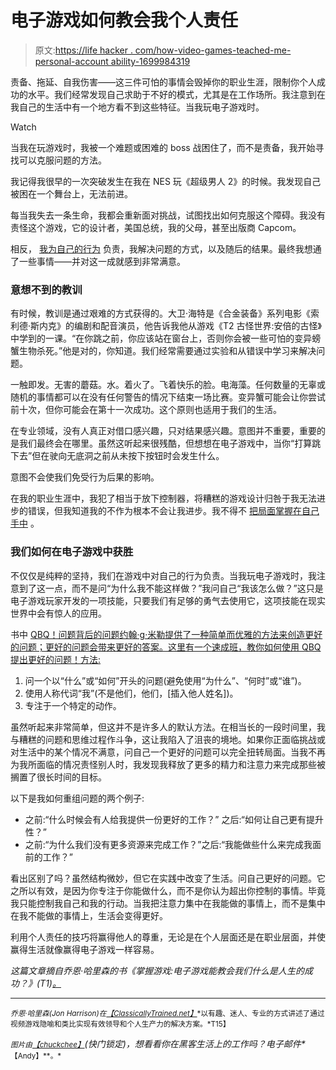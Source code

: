 # 电子游戏如何教会我个人责任

> 原文:[https://life hacker . com/how-video-games-teached-me-personal-account ability-1699984319](https://lifehacker.com/how-video-games-taught-me-personal-accountability-1699984319)

责备、拖延、自我伤害——这三件可怕的事情会毁掉你的职业生涯，限制你个人成功的水平。我们经常发现自己求助于不好的模式，尤其是在工作场所。我注意到在我自己的生活中有一个地方看不到这些特征。当我玩电子游戏时。

Watch

当我在玩游戏时，我被一个难题或困难的 boss 战困住了，而不是责备，我开始寻找可以克服问题的方法。

我记得我很早的一次突破发生在我在 NES 玩《超级男人 2》的时候。我发现自己被困在一个舞台上，无法前进。

每当我失去一条生命，我都会重新面对挑战，试图找出如何克服这个障碍。我没有责怪这个游戏，它的设计者，美国总统，我的父母，甚至出版商 Capcom。

相反， [我为自己的行为](https://lifehacker.com/six-real-life-lessons-i-learned-from-world-of-warcraft-1505737517) 负责，我解决问题的方式，以及随后的结果。最终我想通了一些事情——并对这一成就感到非常满意。

### 意想不到的教训

有时候，教训是通过艰难的方式获得的。大卫·海特是《合金装备》系列电影《索利德·斯内克》的编剧和配音演员，他告诉我他从游戏《T2 古怪世界:安倍的古怪》中学到的一课。“在你跳之前，你应该站在窗台上，否则你会被一些可怕的变异螃蟹生物杀死。”他是对的，你知道。我们经常需要通过实验和从错误中学习来解决问题。

一触即发。无害的蘑菇。水。着火了。飞着快乐的脸。电海藻。任何数量的无辜或随机的事情都可以在没有任何警告的情况下结束一场比赛。变异蟹可能会让你尝试前十次，但你可能会在第十一次成功。这个原则也适用于我们的生活。

在专业领域，没有人真正对借口感兴趣，只对结果感兴趣。意图并不重要，重要的是我们最终会在哪里。虽然这听起来很残酷，但想想在电子游戏中，当你“打算跳下去”但在驶向无底洞之前从未按下按钮时会发生什么。

意图不会使我们免受行为后果的影响。

在我的职业生涯中，我犯了相当于放下控制器，将糟糕的游戏设计归咎于我无法进步的错误，但我知道我的不作为根本不会让我进步。我不得不 [把局面掌握在自己手中](https://lifehacker.com/what-to-do-when-youre-stuck-at-lifes-loading-screens-1672845968) 。

### 我们如何在电子游戏中获胜

不仅仅是纯粹的坚持，我们在游戏中对自己的行为负责。当我玩电子游戏时，我注意到了这一点，而不是问“为什么我不能这样做？”我问自己“我该怎么做？”这只是电子游戏玩家开发的一项技能，只要我们有足够的勇气去使用它，这项技能在现实世界中会有惊人的应用。

书中 [QBQ！问题背后的问题约翰·g·米勒提供了一种简单而优雅的方法来创造更好的问题；更好的问题会带来更好的答案。这里有一个速成班，教你如何使用 QBQ 提出更好的问题！方法:](http://www.amazon.com/QBQ-The-Question-Behind-Accountability/dp/014305709X?asc_campaign=InlineText&asc_refurl=https://lifehacker.com/how-video-games-taught-me-personal-accountability-1699984319&asc_source=&tag=kinjalifehackerlink-20)

1.  问一个以“什么”或“如何”开头的问题(避免使用“为什么”、“何时”或“谁”)。
2.  使用人称代词“我”(不是他们，他们，[插入他人姓名])。
3.  专注于一个特定的动作。

虽然听起来非常简单，但这并不是许多人的默认方法。在相当长的一段时间里，我与糟糕的问题和思维过程作斗争，这让我陷入了沮丧的境地。如果你正面临挑战或对生活中的某个情况不满意，问自己一个更好的问题可以完全扭转局面。当我不再为我所面临的情况责怪别人时，我发现我释放了更多的精力和注意力来完成那些被搁置了很长时间的目标。

以下是我如何重组问题的两个例子:

*   之前:“什么时候会有人给我提供一份更好的工作？”
    之后:“如何让自己更有提升性？”
*   之前:“为什么我们没有更多资源来完成工作？”之后:“我能做些什么来完成我面前的工作？”

看出区别了吗？虽然结构微妙，但它在实践中改变了生活。问自己更好的问题。它之所以有效，是因为你专注于你能做什么，而不是你认为超出你控制的事情。毕竟我只能控制我自己和我的行动。当我把注意力集中在我能做的事情上，而不是集中在我不能做的事情上，生活会变得更好。

利用个人责任的技巧将赢得他人的尊重，无论是在个人层面还是在职业层面，并使赢得生活就像赢得电子游戏一样容易。

*这篇文章摘自乔恩·哈里森的书《掌握游戏:电子游戏能教会我们什么是人生的成功？》(T1)[*。*](http://www.amazon.com/Mastering-Game-Video-Games-Success/dp/1508762554/?asc_campaign=InlineText&asc_refurl=https://lifehacker.com/how-video-games-taught-me-personal-accountability-1699984319&asc_source=&tag=kinjalifehackerlink-20)*

* * *

<small>*乔恩·哈里森(Jon Harrison)在*</small>[<small>*【ClassicallyTrained.net】*</small>](http://classicallytrained.net/)<small>*以有趣、迷人、专业的方式讲述了通过视频游戏隐喻和类比实现有效领导和个人生产力的解决方案。*T15】</small>

<small>*图片由*</small>[<small>*【chuckchee】*</small>](http://www.shutterstock.com/pic-195997769/stock-vector-pixel-art-people-in-office.html?src=w18S_VF_L6ESiaEUtxCQBA-1-2)*(快门锁定)，*想看看你在黑客生活上的工作吗？电子邮件**<small>*【Andy】**。*</small>